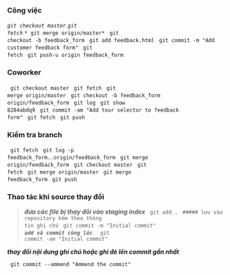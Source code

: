 ### Công việc
<code>*git checkout master*</code>
<code>*git fetch*</code>
<code>* git merge origin/master*</code>
<code> git checkout -b feedback_form</code>
<code> git add feedback.html</code>
<code> git commit -m "Add customer feedback form"</code>
<code> git fetch</code>
<code> git push-u origin feedback_form</code>
 
### Coworker
<code> git checkout master</code>
<code> git fetch</code>
<code> git merge origin/master</code>
<code> git checkout -b feedback_form origin/feedback_form</code>
<code> git log</code>
<code> git show 8284abdq9</code>
<code> git commit -am "Add tour selector to feedback form"</code>
<code> git fetch</code>
<code> git push</code>
 
### Kiểm tra branch
<code> git fetch</code>
<code> git log -p feedback_form..origin/feedback_form</code>
<code> git merge origin/feedback_form</code>
<code> git checkout master</code>
<code> git fetch</code>
<code> git merge origin/master</code>
<code> git merge feedback_form</code>
<code> git push</code>

### Thao tác khi source thay đổi
> ***đưa các file bị thay đổi vào staging index***
<code> git add .</code>
<code> ##### lưu vào repository kèm theo thông tin ghi chú</code>
<code> git commit -m "Initial commit"</code>
<code>  ***add và commit cùng lúc*** </code>
<code> git commit -am "Initial commit"</code>
 
***thay đổi nội dung ghi chú hoặc ghi đè lên commit gần nhất***

<code> git commit --ammend "Ammend the commit"</code>
